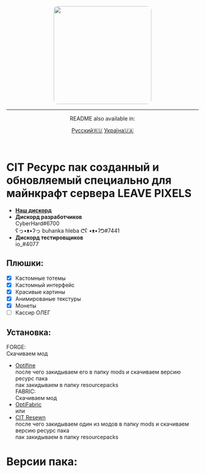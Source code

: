 <p align="center">
  <img width="256" style="border-radius:10px;" height="256" src="https://media.discordapp.net/attachments/953877287420448808/969635172884570232/PIXELS-03.png">
<hr/>
<p align="center">README also available in:</p>
<div align="center">
  
  <a href="https://github.com/CyberHard/Leave-Pixels-Pack/blob/main/README.md">Русский🇷🇺</a>
  <a href="https://github.com/CyberHard/Leave-Pixels-Pack/blob/main/languges/README_YK.md">Україна🇺🇦</a>
  
 </div>
<br>

# CIT Ресурс пак созданный и обновляемый специально для майнкрафт сервера LEAVE PIXELS
- [**Наш дискорд**](https://discord.gg/ddRwQn2y9k)
- **Дискорд разработчиков**    
  CyberHard#6700    
  ʕっ•ᴥ•ʔっ buhanka hleba ᕦʕ •ᴥ•ʔᕤ#7441
- **Дискорд тестировщиков**    
  io_#4077


## Плюшки:
 - [x] Кастомные тотемы
 - [x] Кастомный интерфейс
 - [x] Красивые картины
 - [x] Анимированые текстуры
 - [x] Монеты
 - [ ] Кассир ОЛЕГ

## Установка:
FORGE:    
Скачиваем мод    
- [Optifine](https://optifine.net/downloads)    
  после чего закидываем его в папку mods и скачиваем версию ресурс пака    
  пак закидываем в папку resourcepacks    
FABRIC:    
Скачиваем мод    
- [OptiFabric](https://www.curseforge.com/minecraft/mc-mods/optifabric/files)    
или
- [CIT Resewn](https://www.curseforge.com/minecraft/mc-mods/cit-resewn)    
после чего закидываем один из модов в папку mods и скачиваем версию ресурс пака    
  пак закидываем в папку resourcepacks

# Версии пака:    

 
